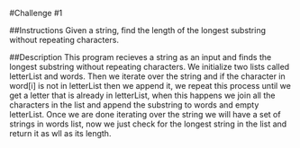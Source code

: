 #Challenge #1

##Instructions
Given a string, find the length of the longest substring without repeating characters.

##Description
This program recieves a string as an input and finds the longest substring without repeating characters.
We initialize two lists called letterList and words.
Then we iterate over the string and if the character in word[i] is not in letterList then we append it, we repeat this process until we get a letter that is already in letterList, when this happens we join all the characters in the list and append the substring to words and empty letterList.
Once we are done iterating over the string we will have a set of strings in words list, now we just check for the longest string in the list and return it as wll as its length.
